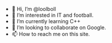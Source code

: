 - 👋 Hi, I’m @loolboll
- 👀 I’m interested in IT and football.
- 🌱 I’m currently learning C++
- 💞️ I’m looking to collaborate on Google.
- 📫 How to reach me on this site.

<!---
loolboll/loolboll is a ✨ special ✨ repository because its `README.md` (this file) appears on your GitHub profile.
You can click the Preview link to take a look at your changes.
--->
